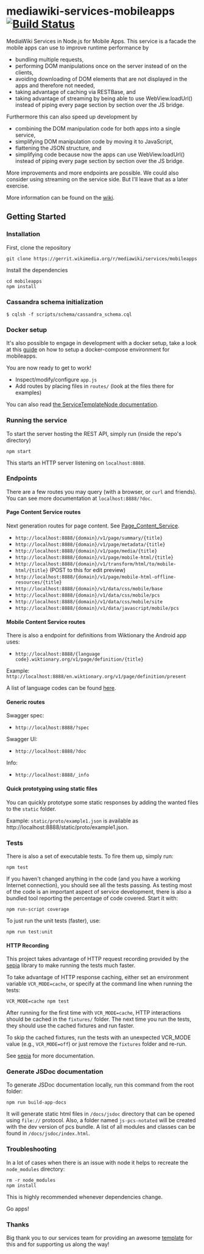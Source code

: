 # mediawiki-services-mobileapps [![Build Status](https://travis-ci.org/wikimedia/mediawiki-services-mobileapps.svg?branch=master)](https://travis-ci.org/wikimedia/mediawiki-services-mobileapps)

MediaWiki Services in Node.js for Mobile Apps.
This service is a facade the mobile apps can use to improve runtime performance by
* bundling multiple requests,
* performing DOM manipulations once on the server instead of on the clients,
* avoiding downloading of DOM elements that are not displayed in the apps and therefore not needed,
* taking advantage of caching via RESTBase, and
* taking advantage of streaming by being able to use WebView.loadUrl() instead of piping every page section by section over the JS bridge.

Furthermore this can also speed up development by
* combining the DOM manipulation code for both apps into a single service,
* simplifying DOM manipulation code by moving it to JavaScript,
* flattening the JSON structure, and
* simplifying code because now the apps can use WebView.loadUrl() instead of piping every page section by section over the JS bridge.

More improvements and more endpoints are possible. We could also consider using streaming on the service side. But I'll leave that as a later exercise.

More information can be found on the [wiki](https://www.mediawiki.org/wiki/Wikimedia_Apps/Team/RESTBase_services_for_apps).

## Getting Started

### Installation

First, clone the repository

```
git clone https://gerrit.wikimedia.org/r/mediawiki/services/mobileapps
```

Install the dependencies

```
cd mobileapps
npm install
```

### Cassandra schema initialization

```
$ cqlsh -f scripts/schema/cassandra_schema.cql
```

### Docker setup

It's also possible to engage in development with a docker setup, take a look at this [guide](/docs/develop/docker.md) on how to setup a docker-compose environment for mobileapps.

You are now ready to get to work!

* Inspect/modify/configure `app.js`
* Add routes by placing files in `routes/` (look at the files there for examples)

You can also read [the ServiceTemplateNode documentation](https://www.mediawiki.org/wiki/ServiceTemplateNode).

### Running the service

To start the server hosting the REST API, simply run (inside the repo's directory)

```
npm start
```

This starts an HTTP server listening on `localhost:8888`.

### Endpoints
There are a few routes you may query (with a browser, or `curl` and friends). You can see more documentation at `localhost:8888/?doc`.

#### Page Content Service routes
Next generation routes for page content. See [Page_Content_Service](https://www.mediawiki.org/wiki/Page_Content_Service).

* `http://localhost:8888/{domain}/v1/page/summary/{title}`
* `http://localhost:8888/{domain}/v1/page/metadata/{title}`
* `http://localhost:8888/{domain}/v1/page/media/{title}`
* `http://localhost:8888/{domain}/v1/page/mobile-html/{title}`
* `http://localhost:8888/{domain}/v1/transform/html/to/mobile-html/{title}` (POST to this for edit preview)
* `http://localhost:8888/{domain}/v1/page/mobile-html-offline-resources/{title}`
* `http://localhost:8888/{domain}/v1/data/css/mobile/base`
* `http://localhost:8888/{domain}/v1/data/css/mobile/pcs`
* `http://localhost:8888/{domain}/v1/data/css/mobile/site`
* `http://localhost:8888/{domain}/v1/data/javascript/mobile/pcs`

#### Mobile Content Service routes

There is also a endpoint for definitions from Wiktionary the Android app uses:
* `http://localhost:8888/{language code}.wiktionary.org/v1/page/definition/{title}`

Example: `http://localhost:8888/en.wiktionary.org/v1/page/definition/present`

A list of language codes can be found [here](https://meta.wikimedia.org/wiki/Special:SiteMatrix).

#### Generic routes
Swagger spec:
* `http://localhost:8888/?spec`

Swagger UI:
* `http://localhost:8888/?doc`

Info:
* `http://localhost:8888/_info`

#### Quick prototyping using static files
You can quickly prototype some static responses by adding the wanted files to the `static` folder.

Example: `static/proto/example1.json` is available as 
http://localhost:8888/static/proto/example1.json.

### Tests

There is also a set of executable tests. To fire them up, simply run:

```
npm test
```

If you haven't changed anything in the code (and you have a working Internet
connection), you should see all the tests passing. As testing most of the code
is an important aspect of service development, there is also a bundled tool
reporting the percentage of code covered. Start it with:

```
npm run-script coverage
```

To just run the unit tests (faster), use:

```
npm run test:unit
```

#### HTTP Recording

This project takes advantage of HTTP request recording provided by the
[sepia](https://www.npmjs.com/package/sepia) library to make running the tests much faster.

To take advantage of HTTP response caching, either set an environment variable
`VCR_MODE=cache`, or specify at the command line when running the tests:

```
VCR_MODE=cache npm test
```

After running for the first time with `VCR_MODE=cache`, HTTP interactions should be cached
in the `fixtures/` folder. The next time you run the tests, they should use the cached
fixtures and run faster.

To skip the cached fixtures, run the tests with an unexpected VCR_MODE value (e.g.,
`VCR_MODE=off`) or just remove the `fixtures` folder and re-run.

See [sepia](https://www.npmjs.com/package/sepia) for more documentation.

### Generate JSDoc documentation
To generate JSDoc documentation locally, run this command from the root folder:

```
npm run build-app-docs
```

It will generate static html files in `/docs/jsdoc` directory that can be opened using `file://` protocol. Also, a folder named `js-pcs-notated` will be created with the dev version of pcs bundle. A list of all modules and classes can be found in `/docs/jsdoc/index.html`.

### Troubleshooting

In a lot of cases when there is an issue with node it helps to recreate the
`node_modules` directory:

```
rm -r node_modules
npm install
```

This is highly recommended whenever dependencies change.

Go apps!

### Thanks

Big thank you to our services team for providing an awesome
[template](https://github.com/wikimedia/service-template-node)
for this and for supporting us along the way!

